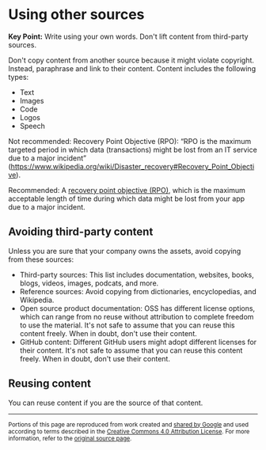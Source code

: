 # Using other sources

**Key Point:** Write using your own words. Don't lift content from third-party
sources.

Don't copy content from another source because it might violate copyright.
Instead, paraphrase and link to their content. Content includes the following
types:

- Text
- Images
- Code
- Logos
- Speech

Not recommended: Recovery Point Objective (RPO): “RPO is the maximum targeted
period in which data (transactions) might be lost from an IT service due to a
major incident”
(<https://www.wikipedia.org/wiki/Disaster_recovery#Recovery_Point_Objective>).

Recommended: A
[recovery point objective (RPO)](https://www.wikipedia.org/wiki/Disaster_recovery#Recovery_Point_Objective),
which is the maximum acceptable length of time during which data might be lost
from your app due to a major incident.

## Avoiding third-party content

Unless you are sure that your company owns the assets, avoid copying from these
sources:

- Third-party sources: This list includes documentation, websites, books, blogs,
  videos, images, podcats, and more.
- Reference sources: Avoid copying from dictionaries, encyclopedias, and
  Wikipedia.
- Open source product documentation: OSS has different license options, which
  can range from no reuse without attribution to complete freedom to use the
  material. It's not safe to assume that you can reuse this content freely. When
  in doubt, don't use their content.
- GitHub content: Different GitHub users might adopt different licenses for
  their content. It's not safe to assume that you can reuse this content freely.
  When in doubt, don't use their content.

## Reusing content

You can reuse content if you are the source of that content.

---

<small>Portions of this page are reproduced from work created and
[shared by Google](https://developers.google.com/readme/policies/) and used
according to terms described in the
[Creative Commons 4.0 Attribution License](https://creativecommons.org/licenses/by/4.0/).
For more information, refer to the
[original source page](https://developers.google.com/style/other-sources).</small>
